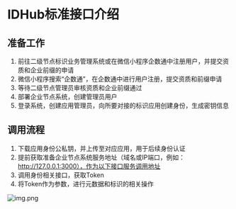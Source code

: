 # IDHub标准接口介绍

## 准备工作

1. 前往二级节点标识业务管理系统或在微信小程序企数通中注册用户，并提交资质和企业前缀的申请
2. 微信小程序搜索“企数通”，在企数通中进行用户注册，提交资质和前缀申请
3. 等待二级节点管理员审核资质和企业前缀通过
4. 部署企业节点系统，创建管理员用户 
5. 登录系统，创建应用管理员，向所要对接的标识应用创建身份，生成密钥信息 


## 调用流程
1. 下载应用身份公私钥，并上传至对应应用，用于后续身份认证
2. 提前获取准备企业节点系统服务地址（域名或IP端口，例如：http://127.0.0.1:3000），作为以下接口服务调用地址
3. 调用身份相关接口，获取Token
4. 将Token作为参数，进行元数据和标识的相关操作

![img.png](../images/call-flow.png)
